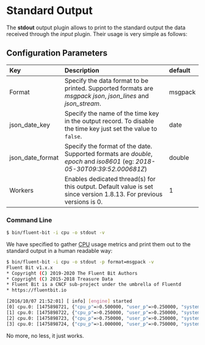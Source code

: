 # Standard Output

The **stdout** output plugin allows to print to the standard output the data received through the _input_ plugin. Their usage is very simple as follows:

## Configuration Parameters

| Key | Description | default |
| :--- | :--- | :--- |
| Format | Specify the data format to be printed. Supported formats are _msgpack_ _json_, _json\_lines_ and _json\_stream_. | msgpack |
| json\_date\_key | Specify the name of the time key in the output record. To disable the time key just set the value to `false`. | date |
| json\_date\_format | Specify the format of the date. Supported formats are _double_, _epoch_ and _iso8601_ \(eg: _2018-05-30T09:39:52.000681Z_\) | double |
| Workers | Enables dedicated thread(s) for this output. Default value is set since version 1.8.13. For previous versions is 0. | 1 |

### Command Line

```bash
$ bin/fluent-bit -i cpu -o stdout -v
```

We have specified to gather [CPU](https://github.com/fluent/fluent-bit-docs/tree/ddc1cf3d996966b9db39f8784596c8b7132b4d5b/pipeline/input/cpu.md) usage metrics and print them out to the standard output in a human readable way:

```bash
$ bin/fluent-bit -i cpu -o stdout -p format=msgpack -v
Fluent Bit v1.x.x
* Copyright (C) 2019-2020 The Fluent Bit Authors
* Copyright (C) 2015-2018 Treasure Data
* Fluent Bit is a CNCF sub-project under the umbrella of Fluentd
* https://fluentbit.io

[2016/10/07 21:52:01] [ info] [engine] started
[0] cpu.0: [1475898721, {"cpu_p"=>0.500000, "user_p"=>0.250000, "system_p"=>0.250000, "cpu0.p_cpu"=>0.000000, "cpu0.p_user"=>0.000000, "cpu0.p_system"=>0.000000, "cpu1.p_cpu"=>0.000000, "cpu1.p_user"=>0.000000, "cpu1.p_system"=>0.000000, "cpu2.p_cpu"=>0.000000, "cpu2.p_user"=>0.000000, "cpu2.p_system"=>0.000000, "cpu3.p_cpu"=>1.000000, "cpu3.p_user"=>0.000000, "cpu3.p_system"=>1.000000}]
[1] cpu.0: [1475898722, {"cpu_p"=>0.250000, "user_p"=>0.250000, "system_p"=>0.000000, "cpu0.p_cpu"=>0.000000, "cpu0.p_user"=>0.000000, "cpu0.p_system"=>0.000000, "cpu1.p_cpu"=>1.000000, "cpu1.p_user"=>1.000000, "cpu1.p_system"=>0.000000, "cpu2.p_cpu"=>0.000000, "cpu2.p_user"=>0.000000, "cpu2.p_system"=>0.000000, "cpu3.p_cpu"=>0.000000, "cpu3.p_user"=>0.000000, "cpu3.p_system"=>0.000000}]
[2] cpu.0: [1475898723, {"cpu_p"=>0.750000, "user_p"=>0.250000, "system_p"=>0.500000, "cpu0.p_cpu"=>2.000000, "cpu0.p_user"=>1.000000, "cpu0.p_system"=>1.000000, "cpu1.p_cpu"=>0.000000, "cpu1.p_user"=>0.000000, "cpu1.p_system"=>0.000000, "cpu2.p_cpu"=>1.000000, "cpu2.p_user"=>0.000000, "cpu2.p_system"=>1.000000, "cpu3.p_cpu"=>0.000000, "cpu3.p_user"=>0.000000, "cpu3.p_system"=>0.000000}]
[3] cpu.0: [1475898724, {"cpu_p"=>1.000000, "user_p"=>0.750000, "system_p"=>0.250000, "cpu0.p_cpu"=>1.000000, "cpu0.p_user"=>1.000000, "cpu0.p_system"=>0.000000, "cpu1.p_cpu"=>2.000000, "cpu1.p_user"=>1.000000, "cpu1.p_system"=>1.000000, "cpu2.p_cpu"=>1.000000, "cpu2.p_user"=>1.000000, "cpu2.p_system"=>0.000000, "cpu3.p_cpu"=>1.000000, "cpu3.p_user"=>1.000000, "cpu3.p_system"=>0.000000}]
```

No more, no less, it just works.

